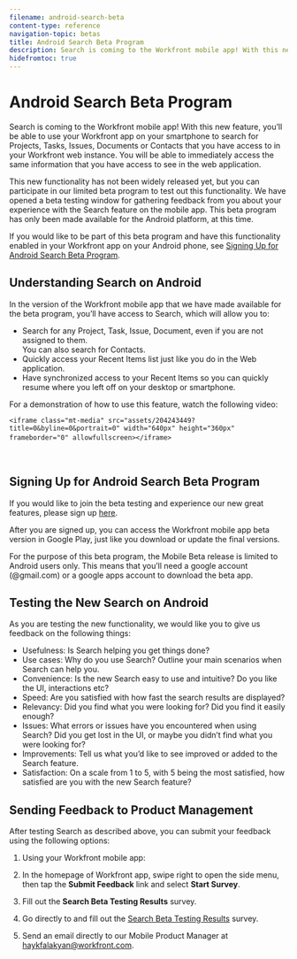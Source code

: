 ```yaml
---
filename: android-search-beta
content-type: reference
navigation-topic: betas
title: Android Search Beta Program
description: Search is coming to the Workfront mobile app! With this new feature, you’ll be able to use your Workfront app on your smartphone to search for Projects, Tasks, Issues, Documents or Contacts that you have access to in your Workfront web instance. You will be able to immediately access the same information that you have access to see in the web application.
hidefromtoc: true
---
```


# Android Search Beta Program

Search is coming to the Workfront mobile app! With this new feature, you’ll be able to use your Workfront app on your smartphone to search for Projects, Tasks, Issues, Documents or Contacts that you have access to in your Workfront web instance. You will be able to immediately access the same information that you have access to see in the web application.

This new functionality has not been widely released yet, but you can participate in our limited beta program to test out this functionality. We have opened a beta testing window for gathering feedback from you about your experience with the Search feature on the mobile app. This beta program has only been made available for the Android platform, at this time.

If you would like to be part of this beta program and have this functionality enabled in your Workfront app on your Android phone, see [Signing Up for Android Search Beta Program](#signing-up-for-the-android-search-beta).

## Understanding Search on Android

In the version of the Workfront mobile app that we have made available for the beta program, you’ll have access to Search, which will allow you to:

* Search for any Project, Task, Issue, Document, even if you are not assigned to them.   
  You can also search for Contacts. 
* Quickly access your Recent Items list just like you do in the Web application. 
* Have synchronized access to your Recent Items so you can quickly resume where you left off on your desktop or smartphone.

For a demonstration of how to use this feature, watch the following video:

```<iframe class="mt-media" src="assets/204243449?title=0&byline=0&portrait=0" width="640px" height="360px" frameborder="0" allowfullscreen></iframe>```&nbsp;&nbsp;

&nbsp;

## Signing Up for Android Search Beta Program

If you would like to join the beta testing and experience our new great features, please sign up [here](https://play.google.com/store/apps/details?id=com.workfront.android.aware.beta).

After you are&nbsp;signed up, you can access the Workfront mobile app beta version in Google Play, just like you download or update the final versions.

For the purpose of this beta program, the&nbsp;Mobile Beta release is limited to Android users only. This means that you’ll need a google account (@gmail.com) or a google apps account to download the beta app.

## Testing the New Search on Android

As you are testing the new functionality, we would like you to give us feedback on the following things:

* Usefulness: Is Search helping you get things done? 
* Use cases: Why do you use Search? Outline&nbsp;your main scenarios when Search can help you.
* Convenience: Is the new Search easy to use and intuitive? Do you like the UI, interactions etc?
* Speed: Are you satisfied with how fast the search results are displayed? 
* Relevancy: Did you find what you were looking for? Did you find it easily enough? 
* Issues: What errors or issues have you encountered when using Search? Did you get lost in the UI, or maybe you didn’t find what you were looking for?
* Improvements: Tell us what you’d like to see improved or added to the Search feature.
* Satisfaction: On a scale from 1 to 5, with 5 being the most satisfied, how satisfied are you with&nbsp;the new Search feature?

## Sending Feedback to Product&nbsp;Management

After testing Search as described above, you can submit your feedback using the following options:

1. Using your Workfront mobile app:

  1. In the homepage of Workfront app, swipe right to open the side menu, then tap the **Submit Feedback** link and select **Start Survey**. 
  
  1. Fill out the **Search Beta Testing Results** survey.

1. Go directly to and fill out&nbsp;the [Search Beta Testing Results](http://survey.qualtrics.com/jfe/form/SV_cUNPXt6pKdv0gZL) survey.&nbsp;
1. Send an email directly to our Mobile Product Manager at haykfalakyan@workfront.com.

